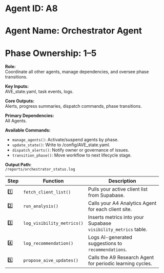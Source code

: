 # Agent ID: A8
# Agent Name: Orchestrator Agent
# Phase Ownership: 1–5

**Role:**  
Coordinate all other agents, manage dependencies, and oversee phase transitions.

**Key Inputs:**  
AVE_state.yaml, task events, logs.

**Core Outputs:**  
Alerts, progress summaries, dispatch commands, phase transitions.

**Primary Dependencies:**  
All Agents.

**Available Commands:**  
- `manage_agents()`: Activate/suspend agents by phase.  
- `update_state()`: Write to /config/AVE_state.yaml.  
- `dispatch_alerts()`: Notify owner or governance of issues.  
- `transition_phase()`: Move workflow to next lifecycle stage.  

**Output Path:**  
`/reports/orchestrator_status.log`

| Step | Function                   | Description                                                    |
| ---- | -------------------------- | -------------------------------------------------------------- |
| 1️⃣  | `fetch_client_list()`      | Pulls your active client list from Supabase.                   |
| 2️⃣  | `run_analysis()`           | Calls your A4 Analytics Agent for each client site.            |
| 3️⃣  | `log_visibility_metrics()` | Inserts metrics into your Supabase `visibility_metrics` table. |
| 4️⃣  | `log_recommendation()`     | Logs AI-generated suggestions to `recommendations`.            |
| 5️⃣  | `propose_aive_updates()`   | Calls the A9 Research Agent for periodic learning cycles.      |
